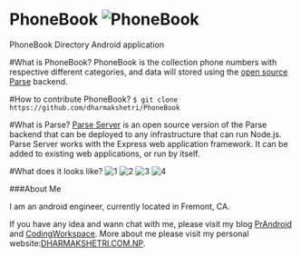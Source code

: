 # PhoneBook ![PhoneBook](http://i.imgur.com/VuCTRVj.png)
PhoneBook Directory Android application

#What is PhoneBook?
PhoneBook is the collection phone numbers with respective different categories, and data will stored using the [open source Parse](https://github.com/ParsePlatform/parse-server) backend.

#How to contribute PhoneBook?
`$ git clone https://github.com/dharmakshetri/PhoneBook`

#What is Parse?
[Parse Server](https://github.com/ParsePlatform/parse-server) is an open source version of the Parse backend that can be deployed to any infrastructure that can run Node.js.
Parse Server works with the Express web application framework. It can be added to existing web applications, or run by itself.

#What does it looks like?
![1](http://i.imgur.com/z7UP4Iu.png)
![2](http://i.imgur.com/EPDPjzM.png)
![3](http://i.imgur.com/ysEsMpg.png)
![4](http://i.imgur.com/yXrImRR.png)

###About Me

I am an android engineer, currently located in Fremont, CA.

If you have any idea and wann chat with me, please visit my blog [PrAndroid](http://www.prandroid.com) and [CodingWorkspace](http://www.codingworkspace.com). More about me please visit my personal website:[DHARMAKSHETRI.COM.NP](http://dharmakshetri.com.np/).
